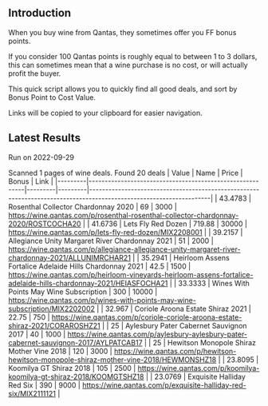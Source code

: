 ## Introduction

When you buy wine from Qantas, they sometimes offer you FF bonus points. 

If you consider 100 Qantas points is roughly equal to between 1 to 3 dollars, this can sometimes mean that a wine purchase is no cost, or will actually profit the buyer.

This quick script allows you to quickly find all good deals, and sort by Bonus Point to Cost Value.

Links will be copied to your clipboard for easier navigation.

## Latest Results

Run on 2022-09-29

Scanned 1 pages of wine deals.
Found 20 deals
|   Value | Name                                                     |   Price |   Bonus | Link                                                                                                               |
|---------|----------------------------------------------------------|---------|---------|--------------------------------------------------------------------------------------------------------------------|
| 43.4783 | Rosenthal Collector Chardonnay 2020                      |   69    |    3000 | https://wine.qantas.com/p/rosenthal-rosenthal-collector-chardonnay-2020/ROSTCOCHA20                                |
| 41.6736 | Lets Fly Red Dozen                                       |  719.88 |   30000 | https://wine.qantas.com/p/lets-fly-red-dozen/MIX2208001                                                            |
| 39.2157 | Allegiance Unity Margaret River Chardonnay 2021          |   51    |    2000 | https://wine.qantas.com/p/allegiance-allegiance-unity-margaret-river-chardonnay-2021/ALLUNIMRCHAR21                |
| 35.2941 | Heirloom Assens Fortalice Adelaide Hills Chardonnay 2021 |   42.5  |    1500 | https://wine.qantas.com/p/heirloom-vineyards-heirloom-assens-fortalice-adelaide-hills-chardonnay-2021/HEIASFOCHA21 |
| 33.3333 | Wines With Points May Wine Subscription                  |  300    |   10000 | https://wine.qantas.com/p/wines-with-points-may-wine-subscription/MIX2202002                                       |
| 32.967  | Coriole Aroona Estate Shiraz 2021                        |   22.75 |     750 | https://wine.qantas.com/p/coriole-coriole-aroona-estate-shiraz-2021/CORAROSHZ21                                    |
| 25      | Aylesbury Pater Cabernet Sauvignon 2017                  |   40    |    1000 | https://wine.qantas.com/p/aylesbury-aylesbury-pater-cabernet-sauvignon-2017/AYLPATCAB17                            |
| 25      | Hewitson Monopole Shiraz Mother Vine 2018                |  120    |    3000 | https://wine.qantas.com/p/hewitson-hewitson-monopole-shiraz-mother-vine-2018/HEWMONSHZ18                           |
| 23.8095 | Koomilya GT Shiraz 2018                                  |  105    |    2500 | https://wine.qantas.com/p/koomilya-koomilya-gt-shiraz-2018/KOOMGTSHZ18                                             |
| 23.0769 | Exquisite Halliday Red Six                               |  390    |    9000 | https://wine.qantas.com/p/exquisite-halliday-red-six/MIX2111121                                                    |

